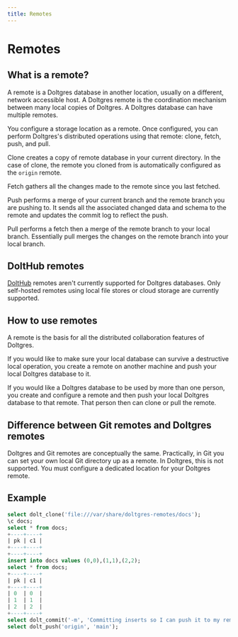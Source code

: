 ```yaml
---
title: Remotes
---
```


# Remotes

## What is a remote?

A remote is a Doltgres database in another location, usually on a different, network accessible
host. A Doltgres remote is the coordination mechanism between many local copies of Doltgres. A
Doltgres database can have multiple remotes.

You configure a storage location as a remote. Once configured, you can perform Doltgres's
distributed operations using that remote: clone, fetch, push, and pull.

Clone creates a copy of remote database in your current directory. In the case of clone, the remote
you cloned from is automatically configured as the `origin` remote.

Fetch gathers all the changes made to the remote since you last fetched.

Push performs a merge of your current branch and the remote branch you are pushing to. It sends all
the associated changed data and schema to the remote and updates the commit log to reflect the push.

Pull performs a fetch then a merge of the remote branch to your local branch. Essentially pull
merges the changes on the remote branch into your local branch.

## DoltHub remotes

[DoltHub](https://www.dolthub.com/) remotes aren't currently supported for Doltgres databases. Only
self-hosted remotes using local file stores or cloud storage are currently supported.

## How to use remotes

A remote is the basis for all the distributed collaboration features of Doltgres.

If you would like to make sure your local database can survive a destructive local operation, you
create a remote on another machine and push your local Doltgres database to it.

If you would like a Doltgres database to be used by more than one person, you create and configure a
remote and then push your local Doltgres database to that remote. That person then can clone or pull
the remote.

## Difference between Git remotes and Doltgres remotes

Doltgres and Git remotes are conceptually the same. Practically, in Git you can set your own local
Git directory up as a remote. In Doltgres, this is not supported. You must configure a dedicated
location for your Doltgres remote.

## Example

```sql
select dolt_clone('file:///var/share/doltgres-remotes/docs');
\c docs;
select * from docs;
+----+----+
| pk | c1 |
+----+----+
+----+----+
insert into docs values (0,0),(1,1),(2,2);
select * from docs;
+----+----+
| pk | c1 |
+----+----+
| 0  | 0  |
| 1  | 1  |
| 2  | 2  |
+----+----+
select dolt_commit('-m', 'Committing inserts so I can push it to my remote');
select dolt_push('origin', 'main');
```
